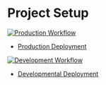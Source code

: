 # Project Setup

[![Production Workflow](https://github.com/DivyaGabani/flask_file_upload/actions/workflows/prod.yml/badge.svg)](https://github.com/DivyaGabani/flask_file_upload/actions/workflows/prod.yml)

* [Production Deployment](https://transaction-prod.herokuapp.com/)


[![Development Workflow](https://github.com/DivyaGabani/flask_file_upload/actions/workflows/dev.yml/badge.svg)](https://github.com/DivyaGabani/flask_file_upload/actions/workflows/dev.yml)

* [Developmental Deployment](https://transaction-dev.herokuapp.com/)


